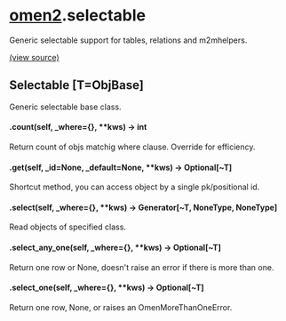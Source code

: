 # [omen2](omen2.md).selectable
Generic selectable support for tables, relations and m2mhelpers.


[(view source)](https://github.com/atakamallc/omen2/blob/master/omen2/selectable.py)
## Selectable [T=ObjBase]
Generic selectable base class.


#### .count(self, \_where={}, **kws) -> int
Return count of objs matchig where clause.  Override for efficiency.

#### .get(self, \_id=None, \_default=None, **kws) -> Optional[~T]
Shortcut method, you can access object by a single pk/positional id.

#### .select(self, \_where={}, **kws) -> Generator[~T, NoneType, NoneType]
Read objects of specified class.

#### .select\_any\_one(self, \_where={}, **kws) -> Optional[~T]
Return one row or None, doesn't raise an error if there is more than one.

#### .select\_one(self, \_where={}, **kws) -> Optional[~T]
Return one row, None, or raises an OmenMoreThanOneError.


